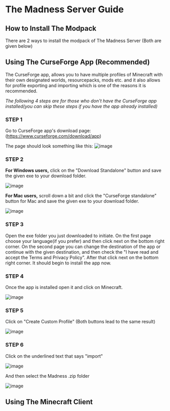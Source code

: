 # The Madness Server Guide
## How to Install The Modpack
There are 2 ways to install the modpack of The Madness Server (Both are given below)
## Using The CurseForge App (Recommended)
The CurseForge app, allows you to have multiple profiles of Minecraft with their own designated worlds, resourcepacks, mods etc. and it also allows for profile exporting and importing which is one of the reasons it is recommended.

_The following 4 steps are for those who don't have the CurseForge app installed(you can skip these steps if you have the app already installed)_

### STEP 1
Go to CurseForge app's download page: (https://www.curseforge.com/download/app)

The page should look something like this:
![image](https://github.com/CoreOptd/Madness-Server-Guide/assets/95182007/1489f666-8ca9-4bf7-bb8b-8a6397249641)

### STEP 2
**For Windows users,** click on the "Download Standalone" button and save the given exe to your download folder.

![image](https://github.com/CoreOptd/Madness-Server-Guide/assets/95182007/ef57a91d-dec1-42a4-a491-7d81690cbbde)

**For Mac users,** scroll down a bit and click the "CurseForge standalone" button for Mac and save the given exe to your download folder.

![image](https://github.com/CoreOptd/Madness-Server-Guide/assets/95182007/d39923fd-fdbd-4b5d-a71a-f8dea65162a4)

### STEP 3
Open the exe folder you just downloaded to initiate.
On the first page choose your language(if you prefer) and then click next on the bottom right corner.
On the second page you can change the destination of the app or continue with the given destination, and then check the "I have read and accept the Terms and Privacy Policy". After that click next on the bottom right corner.
It should begin to install the app now.

### STEP 4
Once the app is installed open it and click on Minecraft.

![image](https://github.com/CoreOptd/Madness-Server-Guide/assets/95182007/994f0b2b-e535-4b0f-bf47-568b2826f9fe)

### STEP 5
Click on "Create Custom Profile" (Both buttons lead to the same result)

![image](https://github.com/CoreOptd/Madness-Server-Guide/assets/95182007/5777e5bb-e6b9-45b1-b1fc-6d4ba2671f1e)

### STEP 6
Click on the underlined text that says "import"

![image](https://github.com/CoreOptd/Madness-Server-Guide/assets/95182007/bd6fb2b8-e831-4789-a73d-eea50688f632)

And then select the Madness .zip folder

![image](https://github.com/CoreOptd/Madness-Server-Guide/assets/95182007/df0734f4-4e2e-465d-836e-b72bb3d24d60)



## Using The Minecraft Client
